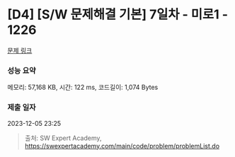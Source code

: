 # [D4] [S/W 문제해결 기본] 7일차 - 미로1 - 1226 

[문제 링크](https://swexpertacademy.com/main/code/problem/problemDetail.do?contestProbId=AV14vXUqAGMCFAYD) 

### 성능 요약

메모리: 57,168 KB, 시간: 122 ms, 코드길이: 1,074 Bytes

### 제출 일자

2023-12-05 23:25



> 출처: SW Expert Academy, https://swexpertacademy.com/main/code/problem/problemList.do
